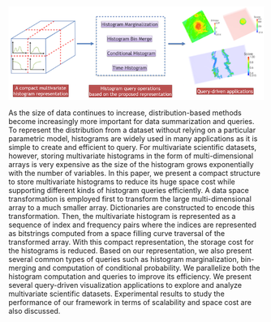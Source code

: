 ![pipeline for histogram query](images/histogram-query.png)

As the size of data continues to increase, distribution-based methods become increasingly more important for data summarization and queries. To represent the distribution from a dataset without relying on a particular parametric model, histograms are widely used in many applications as it is simple to create and efficient to query. For multivariate scientific datasets, however, storing multivariate histograms in the form of multi-dimensional arrays is very expensive as the size of the histogram grows exponentially with the number of variables. In this paper, we present a compact structure to store multivariate histograms to reduce its huge space cost while supporting different kinds of histogram queries efficiently. A data space transformation is employed first to transform the large multi-dimensional array to a much smaller array. Dictionaries are constructed to encode this transformation. Then, the multivariate histogram is represented as a sequence of index and frequency pairs where the indices are represented as bitstrings computed from a space filling curve traversal of the transformed array. With this compact representation, the storage cost for the histograms is reduced. Based on our representation, we also present several common types of queries such as histogram marginalization, bin-merging and computation of conditional probability. We parallelize both the histogram computation and queries to improve its efficiency. We present several query-driven visualization applications to explore and analyze multivariate scientific datasets. Experimental results to study the performance of our framework in terms of scalability and space cost are also discussed.

